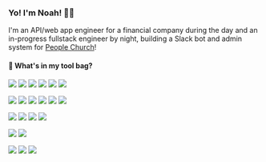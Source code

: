 ### Yo! I'm Noah! 🙋‍♂️

I'm an API/web app engineer for a financial company during the day and an in-progress fullstack engineer by night, building a Slack bot and admin system for [People Church](https://www.peoplechurch.org/renee)!

#### 🔧 What's in my tool bag?
![](https://img.shields.io/badge/Using-informational?style=flat&logo=&Color=white&color=62D496)
![](https://img.shields.io/badge/Framework-React.js-informational?style=flat&logo=react&logoColor=white&color=62D496)
![](https://img.shields.io/badge/Code-HTML-informational?style=flat&logo=html5&logoColor=white&color=62D496)
![](https://img.shields.io/badge/Refreshing-informational?style=flat&logo=&Color=white&color=3F8AFB)
![](https://img.shields.io/badge/Learning-informational?style=flat&logo=&Color=white&color=FFBE45) 
![](https://img.shields.io/badge/Want_To_Learn-informational?style=flat&logo=&Color=white&color=EC524A)

![](https://img.shields.io/badge/Code-Golang-informational?style=flat&logo=go&logoColor=white&color=62D496)
![](https://img.shields.io/badge/Cloud-AWS-informational?style=flat&logo=amazon&logoColor=white&color=62D496)
![](https://img.shields.io/badge/Editor-VSCode-informational?style=flat&logo=visual-studio-code&logoColor=white&color=62D496)
![](https://img.shields.io/badge/Tool-SQL-informational?style=flat&logo=postgresql&logoColor=white&color=62D496)
![](https://img.shields.io/badge/Tool-Postman-informational?style=flat&logo=postman&logoColor=white&color=62D496)
![](https://img.shields.io/badge/API-Slack-informational?style=flat&logo=slack&logoColor=white&color=62D496)

![](https://img.shields.io/badge/Code-Java-informational?style=flat&logo=java&logoColor=white&color=3F8AFB)
![](https://img.shields.io/badge/Code-C-informational?style=flat&logo=c&logoColor=white&color=3F8AFB)
![](https://img.shields.io/badge/Code-Python-informational?style=flat&logo=python&logoColor=white&color=3F8AFB)
![](https://img.shields.io/badge/Library-pandas-informational?style=flat&logo=pandas&logoColor=white&color=3F8AFB)

![](https://img.shields.io/badge/Code-Javascript-informational?style=flat&logo=javascript&logoColor=white&color=FFBE45)
![](https://img.shields.io/badge/Code-CSS-informational?style=flat&logo=css3&logoColor=white&color=FFBE45)

![](https://img.shields.io/badge/Tool-Docker-informational?style=flat&logo=docker&logoColor=white&color=EC524A)
![](https://img.shields.io/badge/Tool-Kubernetes-informational?style=flat&logo=kubernetes&logoColor=white&color=EC524A)
![](https://img.shields.io/badge/Library-TensorFlow-informational?style=flat&logo=tensorflow&logoColor=white&color=EC524A)
